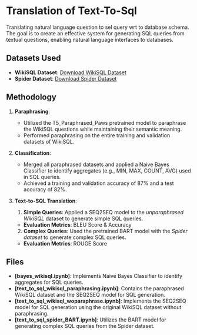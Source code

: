 # Translation of Text-To-Sql 
Translating natural language question to sel query wrt to database schema.
The goal is to create an effective system for generating SQL queries from textual questions, enabling natural language interfaces to databases.

## **Datasets Used**
- **WikiSQL Dataset**: [Download WikiSQL Dataset](https://drive.google.com/drive/folders/13f2MrdpieC9QGXM_DJnj2f1Hs6ZBh2ZT?usp=sharing)
- **Spider Dataset**: [Download Spider Dataset](https://drive.google.com/uc?export=download&id=1TqleXec_OykOYFREKKtschzY29dUcVAQ)

## **Methodology**
1. **Paraphrasing**: 
   - Utilized the T5_Paraphrased_Paws pretrained model to paraphrase the WikiSQL questions while maintaining their semantic meaning.
   - Performed paraphrasing on the entire training and validation datasets of WikiSQL.

2. **Classification**:
   - Merged all paraphrased datasets and applied a Naive Bayes Classifier to identify aggregates (e.g., MIN, MAX, COUNT, AVG) used in SQL queries.
   - Achieved a training and validation accuracy of 87% and a test accuracy of 82%.

3. **Text-to-SQL Translation**:
   1. **Simple Queries**: Applied a SEQ2SEQ model to the *unparaphrased WikiSQL* dataset to generate simple SQL queries. 
     - **Evaluation Metrics**: BLEU Score & Accuracy
   2. **Complex Queries**: Used the pretrained BART model with the *Spider dataset* to generate complex SQL queries. 
     - **Evaluation Metrics**: ROUGE Score

## **Files**
- **[bayes_wikisql.ipynb]**: Implements Naive Bayes Classifier to identify aggregates for SQL queries.
- **[text_to_sql_wikisql_paraphrasing.ipynb]**: Contains the paraphrased WikiSQL dataset and the SEQ2SEQ model for SQL generation.
- **[text_to_sql_wikisql_woparaphrase.ipynb]**: Implements the SEQ2SEQ model for SQL generation using the original WikiSQL dataset without paraphrasing.
- **[text_to_sql_spider_BART.ipynb]**: Utilizes the BART model for generating complex SQL queries from the Spider dataset.
       

